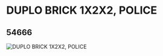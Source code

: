 # DUPLO BRICK 1X2X2, POLICE
## 54666
![DUPLO BRICK 1X2X2, POLICE](https://lc-www-live-s.legocdn.com/media/bricks/5/2/4283832.jpg)